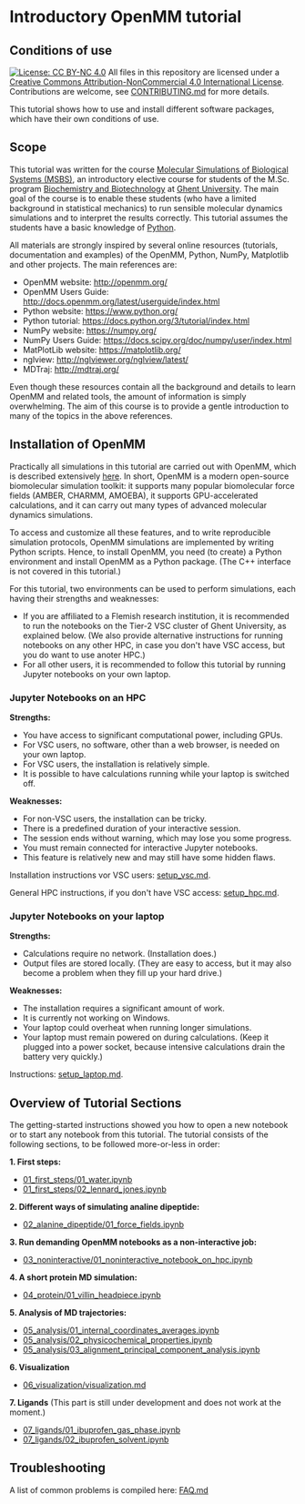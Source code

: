 # Introductory OpenMM tutorial

## Conditions of use

[![License: CC BY-NC 4.0](https://i.creativecommons.org/l/by-nc/4.0/88x31.png)](https://creativecommons.org/licenses/by-nc/4.0/)
All files in this repository are licensed under a [Creative Commons Attribution-NonCommercial 4.0 International License](http://creativecommons.org/licenses/by-nc/4.0/). Contributions are welcome, see [CONTRIBUTING.md](https://github.ugent.be/Py4Sci/.github/blob/main/CONTRIBUTING.md) for more details.

This tutorial shows how to use and install different software packages, which have their own conditions of use.


## Scope

This tutorial was written for the course [Molecular Simulations of Biological Systems (MSBS)](https://studiegids.ugent.be/2020/EN/studiefiches/C002727.pdf), an introductory elective course for students of the M.Sc. program [Biochemistry and Biotechnology](https://studiegids.ugent.be/2020/EN/FACULTY/C/MABA/CMBCBT/CMBCBT.html) at [Ghent University](https://www.ugent.be/en).
The main goal of the course is to enable these students (who have a limited background in statistical mechanics) to run sensible molecular dynamics simulations and to interpret the results correctly.
This tutorial assumes the students have a basic knowledge of [Python](https://www.python.org/).

All materials are strongly inspired by several online resources (tutorials, documentation and examples) of the OpenMM, Python, NumPy, Matplotlib and other projects.
The main references are:

* OpenMM website: http://openmm.org/
* OpenMM Users Guide: http://docs.openmm.org/latest/userguide/index.html
* Python website: https://www.python.org/
* Python tutorial: https://docs.python.org/3/tutorial/index.html
* NumPy website: https://numpy.org/
* NumPy Users Guide: https://docs.scipy.org/doc/numpy/user/index.html
* MatPlotLib website: https://matplotlib.org/
* nglview: http://nglviewer.org/nglview/latest/
* MDTraj: http://mdtraj.org/

Even though these resources contain all the background and details to learn OpenMM and related tools, the amount of information is simply overwhelming.
The aim of this course is to provide a gentle introduction to many of the topics in the above references.

## Installation of OpenMM

Practically all simulations in this tutorial are carried out with OpenMM, which is described extensively [here](http://docs.openmm.org/latest/userguide/library.html).
In short, OpenMM is a modern open-source biomolecular simulation toolkit: it supports many popular biomolecular force fields (AMBER, CHARMM, AMOEBA), it supports
GPU-accelerated calculations, and it can carry out many types of advanced molecular dynamics simulations.

To access and customize all these features, and to write reproducible simulation protocols, OpenMM simulations are implemented by writing Python scripts.
Hence, to install OpenMM, you need (to create) a Python environment and install OpenMM as a Python package.
(The C++ interface is not covered in this tutorial.)

For this tutorial, two environments can be used to perform simulations, each having their strengths and weaknesses:

- If you are affiliated to a Flemish research institution, it is recommended to run the notebooks on the Tier-2 VSC cluster of Ghent University, as explained below.
  (We also provide alternative instructions for running notebooks on any other HPC, in case you don't have VSC access, but you do want to use anoter HPC.)
- For all other users, it is recommended to follow this tutorial by running Jupyter notebooks on your own laptop.


### Jupyter Notebooks on an HPC

**Strengths:**

- You have access to significant computational power, including GPUs.
- For VSC users, no software, other than a web browser, is needed on your own laptop.
- For VSC users, the installation is relatively simple.
- It is possible to have calculations running while your laptop is switched off.

**Weaknesses:**

- For non-VSC users, the installation can be tricky.
- There is a predefined duration of your interactive session.
- The session ends without warning, which may lose you some progress.
- You must remain connected for interactive Jupyter notebooks.
- This feature is relatively new and may still have some hidden flaws.

Installation instructions vor VSC users: [setup_vsc.md](setup_vsc.md).

General HPC instructions, if you don't have VSC access: [setup_hpc.md](setup_hpc.md).


### Jupyter Notebooks on your laptop

**Strengths:**

- Calculations require no network.
  (Installation does.)
- Output files are stored locally.
  (They are easy to access, but it may also become a problem when they fill up your hard drive.)

**Weaknesses:**

- The installation requires a significant amount of work.
- It is currently not working on Windows.
- Your laptop could overheat when running longer simulations.
- Your laptop must remain powered on during calculations.
  (Keep it plugged into a power socket, because intensive calculations drain the battery very quickly.)

Instructions: [setup_laptop.md](setup_laptop.md).


## Overview of Tutorial Sections

The getting-started instructions showed you how to open a new notebook or to start any notebook from this tutorial.
The tutorial consists of the following sections, to be followed more-or-less in order:

**1. First steps:**

- [01_first_steps/01_water.ipynb](01_first_steps/01_water.ipynb)
- [01_first_steps/02_lennard_jones.ipynb](01_first_steps/02_lennard_jones.ipynb)

**2. Different ways of simulating analine dipeptide:**

- [02_alanine_dipeptide/01_force_fields.ipynb](02_alanine_dipeptide/01_force_fields.ipynb)

**3. Run demanding OpenMM notebooks as a non-interactive job:**

- [03_noninteractive/01_noninteractive_notebook_on_hpc.ipynb](03_noninteractive/01_noninteractive_notebook_on_hpc.ipynb)

**4. A short protein MD simulation:**

- [04_protein/01_villin_headpiece.ipynb](04_protein/01_villin_headpiece.ipynb)

**5. Analysis of MD trajectories:**

- [05_analysis/01_internal_coordinates_averages.ipynb](05_analysis/01_internal_coordinates_averages.ipynb)
- [05_analysis/02_physicochemical_properties.ipynb](05_analysis/02_physicochemical_properties.ipynb)
- [05_analysis/03_alignment_principal_component_analysis.ipynb](05_analysis/03_alignment_principal_component_analysis.ipynb)

**6. Visualization**

- [06_visualization/visualization.md](06_visualization/visualization.md)

**7. Ligands** (This part is still under development and does not work at the moment.)

- [07_ligands/01_ibuprofen_gas_phase.ipynb](07_ligands/01_ibuprofen_gas_phase.ipynb)
- [07_ligands/02_ibuprofen_solvent.ipynb](07_ligands/02_ibuprofen_solvent.ipynb)


## Troubleshooting

A list of common problems is compiled here: [FAQ.md](FAQ.md)
